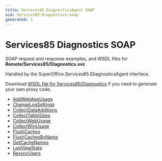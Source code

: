 ```yaml
---
title: Services85.DiagnosticsAgent SOAP
uid: Services85-Diagnostics-soap
generated: 1
---
```


# Services85 Diagnostics SOAP

SOAP request and response examples, and WSDL files for **Remote/Services85/Diagnostics.svc**

Handled by the <see cref="T:SuperOffice.Services85.IDiagnosticsAgent">SuperOffice.Services85.IDiagnosticsAgent</see> interface.

Download [WSDL file for Services85/Diagnostics](../Services85-Diagnostics.md) if you need to generate your own proxy code.

* [AddWebAppUsage](AddWebAppUsage.md)
* [ChangeLogSettings](ChangeLogSettings.md)
* [CollectDataAdditions](CollectDataAdditions.md)
* [CollectTableSizes](CollectTableSizes.md)
* [CollectWebUsage](CollectWebUsage.md)
* [CollectWinUsage](CollectWinUsage.md)
* [FlushCaches](FlushCaches.md)
* [FlushCachesByName](FlushCachesByName.md)
* [GetCacheNames](GetCacheNames.md)
* [LogViewState](LogViewState.md)
* [ResyncUsers](ResyncUsers.md)
